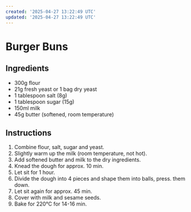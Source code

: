```yaml
---
created: '2025-04-27 13:22:49 UTC'
updated: '2025-04-27 13:22:49 UTC'
---
```


# Burger Buns

## Ingredients

- 300g flour
- 21g fresh yeast or 1 bag dry yeast
- 1 tablespoon salt (8g)
- 1 tablespoon sugar (15g)
- 150ml milk
- 45g butter (softened, room temperature)

## Instructions

1. Combine flour, salt, sugar and yeast.
1. Slightly warm up the milk (room temperature, not hot).
1. Add softened butter and milk to the dry ingredients.
1. Knead the dough for approx. 10 min.
1. Let sit for 1 hour.
1. Divide the dough into 4 pieces and shape them into balls, press.
them down.
1. Let sit again for approx. 45 min.
1. Cover with milk and sesame seeds.
1. Bake for 220°C for 14-16 min.

